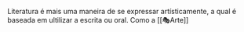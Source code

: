 Literatura é mais uma maneira de se expressar artísticamente, a qual é baseada em ultilizar a escrita ou oral. Como a [[🎭Arte]]
